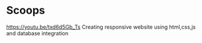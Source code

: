 # Scoops
https://youtu.be/txd6d5Gb_Ts
Creating responsive website using html,css,js and database integration
